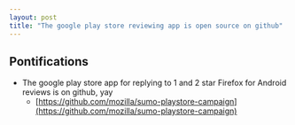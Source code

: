 ```yaml
---
layout: post
title: "The google play store reviewing app is open source on github"
---
```


## Pontifications
* The google play store app for replying to 1 and 2 star Firefox for Android reviews is on github, yay
	* [https://github.com/mozilla/sumo-playstore-campaign](https://github.com/mozilla/sumo-playstore-campaign) 


